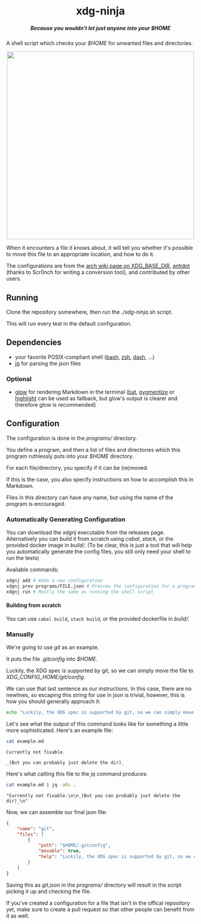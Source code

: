 <div>
  <h1 align="center">xdg-ninja</h1>
  <h5 align="center">Because you wouldn't let just anyone into your <i>$HOME</i></h5>
</div>

A shell script which checks your _$HOME_ for unwanted files and directories.

<p align="center">
  <img src="https://s8.gifyu.com/images/Peek-2022-05-13-16-07.gif" width="500"/>
</p>

When it encounters a file it knows about, it will tell you whether it's possible to move this file to an appropriate location, and how to do it.

The configurations are from the [arch wiki page on XDG_BASE_DIR](https://wiki.archlinux.org/title/XDG_Base_Directory), [antidot](https://github.com/doron-cohen/antidot) (thanks to Scr0nch for writing a conversion tool), and contributed by other users.

## Running

Clone the repository somewhere, then run the _./xdg-ninja.sh_ script.

This will run every test in the default configuration.

## Dependencies

- your favorite POSIX-compliant shell ([bash](https://repology.org/project/bash/packages), [zsh](https://repology.org/project/zsh/packages), [dash](https://repology.org/project/dash-shell/packages), ...)
- [jq](https://repology.org/project/jq/packages) for parsing the json files

### Optional

- [glow](https://repology.org/project/glow/packages) for rendering Markdown in the terminal ([bat](https://repology.org/project/bat-cat/packages), [pygmentize](https://repology.org/project/pygments/versions) or [highlight](https://repology.org/project/highlight/packages) can be used as fallback, but glow's output is clearer and therefore glow is recommended)

## Configuration

The configuration is done in the _programs/_ directory.

You define a program, and then a list of files and directories which this program ruthlessly puts into your _$HOME_ directory.

For each file/directory, you specify if it can be (re)moved.

If this is the case, you also specify instructions on how to accomplish this in Markdown.

Files in this directory can have any name, but using the name of the program is encouraged.

### Automatically Generating Configuration

You can download the _xdgnj_ executable from the releases page. Alternatively you can build it from scratch using _cabal_, _stack_, or the provided docker image in _build/_. (To be clear, this is just a tool that will help you automatically generate the config files, you still only need your shell to run the tests)

Available commands:
```sh
xdgnj add # Adds a new configuration
xdgnj prev programs/FILE.json # Preview the configuration for a program
xdgnj run # Mostly the same as running the shell script
```

#### Building from scratch

You can use `cabal build`, `stack build`, or the provided dockerfile in _build/_.

### Manually

We're going to use _git_ as an example.

It puts the file _.gitconfig_ into _$HOME_.

Luckily, the XDG spec is supported by git, so we can simply move the file to _XDG_CONFIG_HOME/git/config_.

We can use that last sentence as our instructions. In this case, there are no newlines, so escaping this string for use in json is trivial, however, this is how you should generally approach it:
```sh
echo "Luckily, the XDG spec is supported by git, so we can simply move the file to _XDG_CONFIG_HOME/git/config_." | jq -aRs .
```

Let's see what the output of this command looks like for something a little more sophisticated.
Here's an example file:
```sh
cat example.md
```
```
Currently not fixable.

_(But you can probably just delete the dir)_
```
Here's what catting this file to the _jq_ command produces:
```sh
cat example.md | jq -aRs .
```
```
"Currently not fixable.\n\n_(But you can probably just delete the dir)_\n"
```

Now, we can assemble our final json file:
```json
{
    "name": "git",
    "files": [
        {
            "path": "$HOME/.gitconfig",
            "movable": true,
            "help": "Luckily, the XDG spec is supported by git, so we can simply move the file to _XDG_CONFIG_HOME/git/config_.\n"
        }
    ]
}
```

Saving this as _git.json_ in the _programs/_ directory will result in the script picking it up and checking the file.

If you've created a configuration for a file that isn't in the offical repository yet, make sure to create a pull request so that other people can benefit from it as well.
